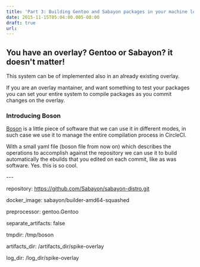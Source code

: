 ```yaml
---
title: 'Part 3: Building Gentoo and Sabayon packages in your machine locally or remotely with Docker and Cloud Services'
date: 2015-11-15T05:04:00.005-08:00
draft: true
url: 
---
```


You have an overlay? Gentoo or Sabayon? it doesn't matter!
----------------------------------------------------------

This system can be of implemented also in an already existing overlay.

If you are an overlay mantainer, and want something to test your packages you can set your entire system to compile packages as you commit changes on the overlay. 

  

### Introducing Boson

[Boson](https://github.com/mudler/boson) is a little piece of software that we can use it in different modes, in such case we use it to manage the entire compilation process in CircleCI. 

With a small yaml file (boson file from now on) which describes the operations to accomplish against the repository we can use it to build automatically the ebuilds that you edited on each commit, like as was software. Yes. this is so cool.

  

  

\---

repository: https://github.com/Sabayon/sabayon-distro.git

docker\_image: sabayon/builder-amd64-squashed

preprocessor: gentoo.Gentoo

separate\_artifacts: false

tmpdir: /tmp/boson

artifacts\_dir: /artifacts\_dir/spike-overlay

log\_dir: /log\_dir/spike-overlay